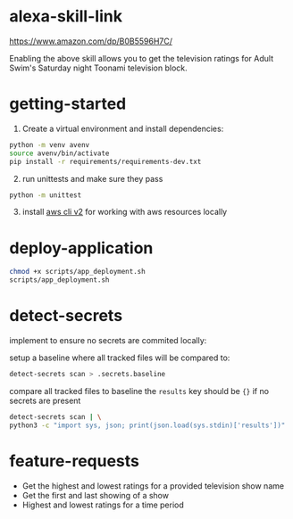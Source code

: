 # alexa-skill-link
https://www.amazon.com/dp/B0B5596H7C/

Enabling the above skill allows you to get the television ratings for Adult Swim's Saturday night
Toonami television block.

# getting-started

1) Create a virtual environment and install dependencies:

```bash
python -m venv avenv
source avenv/bin/activate
pip install -r requirements/requirements-dev.txt
```

2) run unittests and make sure they pass

```bash
python -m unittest
```

3) install [aws cli v2](https://aws.amazon.com/cli/) for working with aws resources locally 


# deploy-application
```bash
chmod +x scripts/app_deployment.sh
scripts/app_deployment.sh
```


# detect-secrets
implement to ensure no secrets are commited locally:

setup a baseline where all tracked files will be compared to:
```bash
detect-secrets scan > .secrets.baseline
```

compare all tracked files to baseline the ```results``` key should be ```{}``` if no secrets are present
```bash
detect-secrets scan | \
python3 -c "import sys, json; print(json.load(sys.stdin)['results'])"
```

# feature-requests
- Get the highest and lowest ratings for a provided television show name
- Get the first and last showing of a show
- Highest and lowest ratings for a time period 